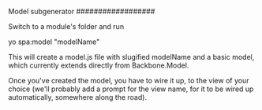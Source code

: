 Model subgenerator
##################

Switch to a module's folder and run

yo spa:model "modelName"

This will create a model.js file with slugified modelName and a basic model, which currently extends directly from Backbone.Model.

Once you've created the model, you have to wire it up, to the view of your choice (we'll probably add a prompt for the view name, for it to be wired up automatically, somewhere along the road).